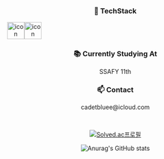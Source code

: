 
<div align="center">
 <h3> 🌱 TechStack </h3>

<div style="display: flex; align-items: flex-start;">
<img src="https://techstack-generator.vercel.app/python-icon.svg" alt="icon" width="40" height="40" />
<img src="https://techstack-generator.vercel.app/java-icon.svg" alt="icon" width="40" height="40" />
</div>
 <h3> 📚 Currently Studying At  </h3>
  <p>SSAFY 11th</p>

 <h3> 📫 Contact  </h3>
  <p>cadetbluee@icloud.com</p>
  <br>

  
[![Solved.ac프로필](http://mazassumnida.wtf/api/v2/generate_badge?boj=cadetbluee)](https://solved.ac/cadetbluee)


 
![Anurag's GitHub stats](https://github-readme-stats.vercel.app/api?username=cadetbluee&count_private=true)
</div>


<!--
**cadetbluee/cadetbluee** is a ✨ _special_ ✨ repository because its `README.md` (this file) appears on your GitHub profile.

Here are some ideas to get you started:

- 🔭 I’m currently working on ...
- 🌱 I’m currently learning ...
- 👯 I’m looking to collaborate on ...
- 🤔 I’m looking for help with ...
- 💬 Ask me about ...
- 📫 How to reach me: ...
- 😄 Pronouns: ...
- ⚡ Fun fact: ...
-->
